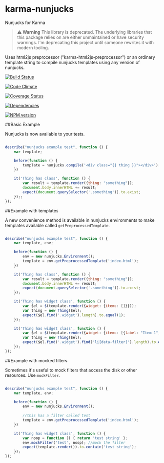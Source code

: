 karma-nunjucks
===========

Nunjucks for Karma

> **⚠ Warning**
> This library is deprecated. The underlying libraries that this package relies on are either unmaintained or have security warnings. I'm deprecating this project until someone rewrites it with modern tooling.

Uses html2js preprocessor ("karma-html2js-preprocessor") or an ordinary template string to compile nunjucks templates
using any version of nunjucks.

[![Build Status](https://travis-ci.org/TakenPilot/karma-nunjucks.svg?branch=master)](https://travis-ci.org/TakenPilot/karma-nunjucks)

[![Code Climate](https://codeclimate.com/github/TakenPilot/karma-nunjucks/badges/gpa.svg)](https://codeclimate.com/github/TakenPilot/karma-nunjucks)

[![Coverage Status](https://coveralls.io/repos/TakenPilot/karma-nunjucks/badge.png?branch=master)](https://coveralls.io/r/TakenPilot/karma-nunjucks?branch=master)

[![Dependencies](https://david-dm.org/TakenPilot/karma-nunjucks.svg?style=flat)](https://david-dm.org/TakenPilot/karma-nunjucks.svg?style=flat)

[![NPM version](https://badge.fury.io/js/general-markov.svg)](http://badge.fury.io/js/general-markov)


##Basic Example

Nunjucks is now available to your tests.

```javascript

describe("nunjucks example test", function () {
    var template;

    before(function () {
        template = nunjucks.compile('<div class="{{ thing }}"></div>');
    })

    it('Thing has class', function () {
        var result = template.render({thing: "something"});
        document.body.innerHTML += result;
        expect(document.querySelector('.something')).to.exist;
    });;    
});

```

##Example with templates

A new convenience method is available in nunjucks environments to make templates available 
called `getPreprocessedTemplate`.

```javascript

describe("nunjucks example test", function () {
    var template, env;

    before(function () {
        env = new nunjucks.Environment();
        template = env.getPreprocessedTemplate('index.html');
    })

    it('Thing has class', function () {
        var result = template.render({thing: "something"});
        document.body.innerHTML += result;
        expect(document.querySelector('.something')).to.exist;
    });

    it('Thing has widget class', function () {
        var $el = $(template.render({widget: {items: []}}));
        var thing = new Thing($el);
        expect($el.find('.widget').length).to.equal(1);
    });

    it('Thing has widget class', function () {
        var $el = $(template.render({widget: {items: [{label: "Item 1", tag: "itemTag"}]}}));
        var thing = new Thing($el);
        expect($el.find('.widget').find('li[data-filter]').length).to.equal(1);
    });
});

```

##Example with mocked filters

Sometimes it's useful to mock filters that access the disk or other resources.  Use `mockFilter`.

```javascript

describe("nunjucks example test", function () {
    var template, env;

    before(function () {
        env = new nunjucks.Environment();
        
        //this has a filter called test
        template = env.getPreprocessedTemplate('index.html'); 
    })

    it('Thing has widget class', function () {
        var noop = function () { return 'test string' };
        env.mockFilter('test', noop); //mock the filter
        expect(template.render()).to.contain('test string');
    });
});

```
